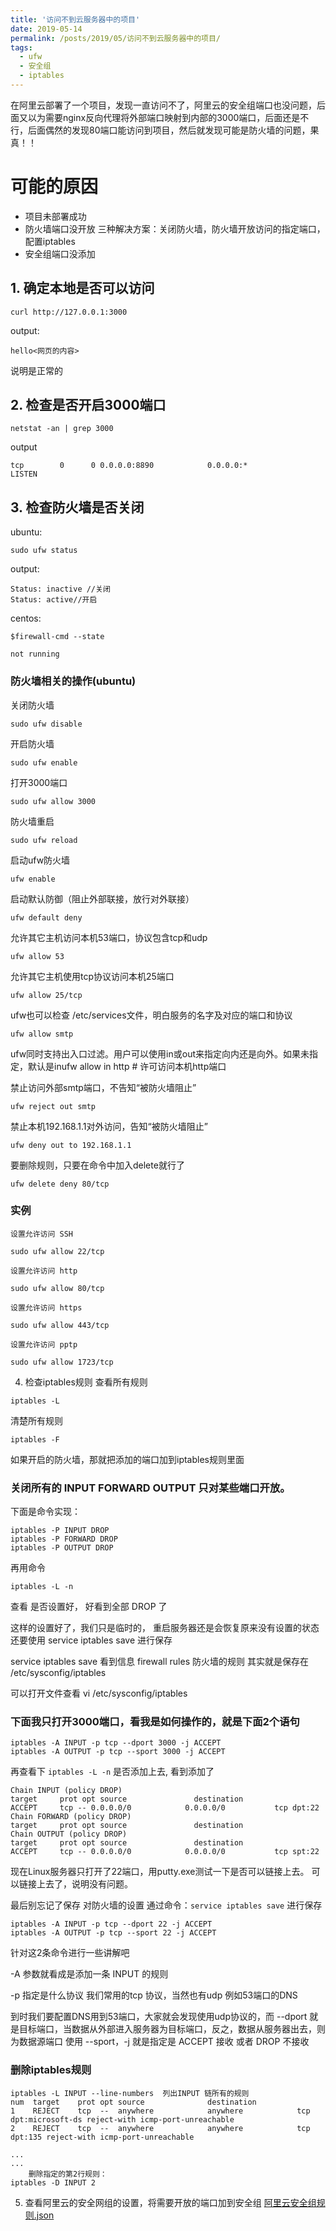 ```yaml
---
title: '访问不到云服务器中的项目'
date: 2019-05-14
permalink: /posts/2019/05/访问不到云服务器中的项目/
tags:
  - ufw
  - 安全组
  - iptables
---
```


在阿里云部署了一个项目，发现一直访问不了，阿里云的安全组端口也没问题，后面又以为需要nginx反向代理将外部端口映射到内部的3000端口，后面还是不行，后面偶然的发现80端口能访问到项目，然后就发现可能是防火墙的问题，果真！！

# 可能的原因
- 项目未部署成功
- 防火墙端口没开放
三种解决方案：关闭防火墙，防火墙开放访问的指定端口，配置iptables
- 安全组端口没添加

## 1. 确定本地是否可以访问

```shell
curl http://127.0.0.1:3000
```

output:

```shell
hello<网页的内容>
```
说明是正常的

## 2. 检查是否开启3000端口

```shell
netstat -an | grep 3000
```

output

```shell
tcp        0      0 0.0.0.0:8890            0.0.0.0:*               LISTEN  
```

## 3. 检查防火墙是否关闭

ubuntu:
```shell
sudo ufw status
```

output:

```shell
Status: inactive //关闭
Status: active//开启
```

centos:
```shell
$firewall-cmd --state

not running
```

### 防火墙相关的操作(ubuntu)
关闭防火墙
```shell
sudo ufw disable
```

开启防火墙
```shell
sudo ufw enable
```

打开3000端口
```shell
sudo ufw allow 3000
```

防火墙重启
```shell
sudo ufw reload
```

启动ufw防火墙
```shell
ufw enable
```

启动默认防御（阻止外部联接，放行对外联接）
```shell
ufw default deny
```

允许其它主机访问本机53端口，协议包含tcp和udp
```shell
ufw allow 53
```

允许其它主机使用tcp协议访问本机25端口
```shell
ufw allow 25/tcp
```

ufw也可以检查 /etc/services文件，明白服务的名字及对应的端口和协议
```shell
ufw allow smtp
```

ufw同时支持出入口过滤。用户可以使用in或out来指定向内还是向外。如果未指定，默认是inufw allow in http # 许可访问本机http端口

禁止访问外部smtp端口，不告知“被防火墙阻止”
```shell
ufw reject out smtp
```

禁止本机192.168.1.1对外访问，告知“被防火墙阻止”
```shell
ufw deny out to 192.168.1.1
```

要删除规则，只要在命令中加入delete就行了
```shell
ufw delete deny 80/tcp
```

### 实例
```shell
设置允许访问 SSH

sudo ufw allow 22/tcp

设置允许访问 http

sudo ufw allow 80/tcp

设置允许访问 https

sudo ufw allow 443/tcp

设置允许访问 pptp

sudo ufw allow 1723/tcp
```

4. 检查iptables规则
查看所有规则
```shell
iptables -L
```

清楚所有规则
```shell
iptables -F
```

如果开启的防火墙，那就把添加的端口加到iptables规则里面

### 关闭所有的 INPUT FORWARD OUTPUT 只对某些端口开放。
下面是命令实现：

```shell
iptables -P INPUT DROP
iptables -P FORWARD DROP
iptables -P OUTPUT DROP
```

再用命令
```shell
iptables -L -n
```
查看 是否设置好， 好看到全部 DROP 了

这样的设置好了，我们只是临时的， 重启服务器还是会恢复原来没有设置的状态
还要使用 service iptables save 进行保存

service iptables save
看到信息 firewall rules 防火墙的规则 其实就是保存在 /etc/sysconfig/iptables

可以打开文件查看 vi /etc/sysconfig/iptables

### 下面我只打开3000端口，看我是如何操作的，就是下面2个语句

```shell
iptables -A INPUT -p tcp --dport 3000 -j ACCEPT
iptables -A OUTPUT -p tcp --sport 3000 -j ACCEPT
```
再查看下 `iptables -L -n` 是否添加上去, 看到添加了

```shell
Chain INPUT (policy DROP)
target     prot opt source               destination
ACCEPT     tcp -- 0.0.0.0/0            0.0.0.0/0           tcp dpt:22
Chain FORWARD (policy DROP)
target     prot opt source               destination
Chain OUTPUT (policy DROP)
target     prot opt source               destination
ACCEPT     tcp -- 0.0.0.0/0            0.0.0.0/0           tcp spt:22
```

现在Linux服务器只打开了22端口，用putty.exe测试一下是否可以链接上去。
可以链接上去了，说明没有问题。

最后别忘记了保存 对防火墙的设置
通过命令：`service iptables save` 进行保存

```shell
iptables -A INPUT -p tcp --dport 22 -j ACCEPT
iptables -A OUTPUT -p tcp --sport 22 -j ACCEPT
```

针对这2条命令进行一些讲解吧

-A 参数就看成是添加一条 INPUT 的规则

-p 指定是什么协议 我们常用的tcp 协议，当然也有udp 例如53端口的DNS

到时我们要配置DNS用到53端口，大家就会发现使用udp协议的，而 --dport 就是目标端口，当数据从外部进入服务器为目标端口，反之，数据从服务器出去，则为数据源端口 使用 --sport，-j 就是指定是 ACCEPT 接收 或者 DROP 不接收

### 删除iptables规则
```shell
iptables -L INPUT --line-numbers  列出INPUT 链所有的规则  
num  target    prot opt source              destination          
1    REJECT    tcp  --  anywhere            anywhere            tcp dpt:microsoft-ds reject-with icmp-port-unreachable   
2    REJECT    tcp  --  anywhere            anywhere            tcp dpt:135 reject-with icmp-port-unreachable   

...  
...  
    删除指定的第2行规则：  
iptables -D INPUT 2  
```

5. 查看阿里云的安全网组的设置，将需要开放的端口加到安全组
[阿里云安全组规则.json](https://github.com/icankeep/icankeep.github.io/blob/master/_myfile/%E9%98%BF%E9%87%8C%E4%BA%91%E5%AE%89%E5%85%A8%E7%BB%84%E8%A7%84%E5%88%99.json)
